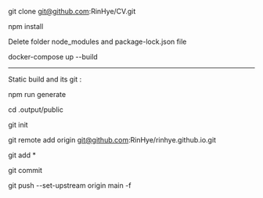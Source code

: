 git clone git@github.com:RinHye/CV.git

npm install

Delete folder node_modules and package-lock.json file

docker-compose up --build



_____

Static build and its git :

npm run generate

cd .output/public

git init

git remote add origin git@github.com:RinHye/rinhye.github.io.git

git add *

git commit

git push --set-upstream origin main -f
